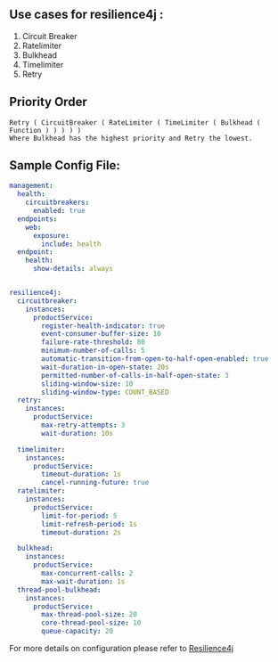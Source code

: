 ## Use cases for resilience4j :

1. Circuit Breaker
2. Ratelimiter
3. Bulkhead
4. Timelimiter
5. Retry

## Priority Order

```agsl
Retry ( CircuitBreaker ( RateLimiter ( TimeLimiter ( Bulkhead ( Function ) ) ) ) )
Where Bulkhead has the highest priority and Retry the lowest.
```

## Sample Config File:

```yaml
management:
  health:
    circuitbreakers:
      enabled: true
  endpoints:
    web:
      exposure:
        include: health
  endpoint:
    health:
      show-details: always


resilience4j:
  circuitbreaker:
    instances:
      productService:
        register-health-indicator: true
        event-consumer-buffer-size: 10
        failure-rate-threshold: 80
        minimum-number-of-calls: 5
        automatic-transition-from-open-to-half-open-enabled: true
        wait-duration-in-open-state: 20s
        permitted-number-of-calls-in-half-open-state: 3
        sliding-window-size: 10
        sliding-window-type: COUNT_BASED
  retry:
    instances:
      productService:
        max-retry-attempts: 3
        wait-duration: 10s

  timelimiter:
    instances:
      productService:
        timeout-duration: 1s
        cancel-running-future: true
  ratelimiter:
    instances:
      productService:
        limit-for-period: 5
        limit-refresh-period: 1s
        timeout-duration: 2s

  bulkhead:
    instances:
      productService:
        max-concurrent-calls: 2
        max-wait-duration: 1s
  thread-pool-bulkhead:
    instances:
      productService:
        max-thread-pool-size: 20
        core-thread-pool-size: 10
        queue-capacity: 20

```

For more details on configuration please refer to [Resilience4j](https://resilience4j.readme.io/docs/getting-started-3)